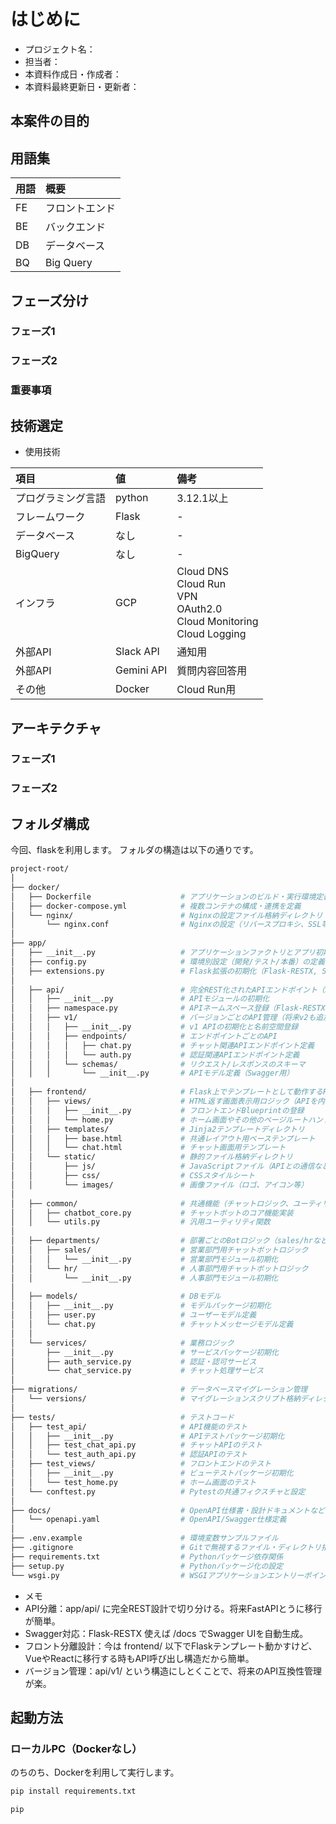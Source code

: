# はじめに

- プロジェクト名：
- 担当者：
- 本資料作成日・作成者：
- 本資料最終更新日・更新者：

## 本案件の目的

## 用語集

| 用語 | 概要 |
| :--- | :--- |
| FE | フロントエンド |
| BE | バックエンド |
| DB | データベース |
| BQ | Big Query |

## フェーズ分け

### フェーズ1

### フェーズ2

### 重要事項

## 技術選定

- 使用技術

| 項目 | 値 | 備考 |
| :--- | :--- | :--- |
| プログラミング言語 | python | 3.12.1以上 |
| フレームワーク | Flask | - |
| データベース | なし | - |
| BigQuery | なし | - |
| インフラ | GCP | Cloud DNS</br>Cloud Run</br>VPN</br>OAuth2.0</br>Cloud Monitoring</br>Cloud Logging |
| 外部API | Slack API | 通知用 |
| 外部API | Gemini API | 質問内容回答用 |
| その他 | Docker | Cloud Run用 |

## アーキテクチャ

### フェーズ1


### フェーズ2

## フォルダ構成

今回、flaskを利用します。
フォルダの構造は以下の通りです。

```bash
project-root/
│
├── docker/
│   ├── Dockerfile                    # アプリケーションのビルド・実行環境定義
│   ├── docker-compose.yml            # 複数コンテナの構成・連携を定義
│   └── nginx/                        # Nginxの設定ファイル格納ディレクトリ
│       └── nginx.conf                # Nginxの設定（リバースプロキシ、SSL等）
│
├── app/
│   ├── __init__.py                   # アプリケーションファクトリとアプリ初期化
│   ├── config.py                     # 環境別設定（開発/テスト/本番）の定義
│   ├── extensions.py                 # Flask拡張の初期化（Flask-RESTX, SQLAlchemy等）
│
│   ├── api/                          # 完全REST化されたAPIエンドポイント（Swagger対応）
│   │   ├── __init__.py               # APIモジュールの初期化
│   │   ├── namespace.py              # APIネームスペース登録（Flask-RESTX）
│   │   ├── v1/                       # バージョンごとのAPI管理（将来v2も追加可）
│   │   │   ├── __init__.py           # v1 APIの初期化と名前空間登録
│   │   │   ├── endpoints/            # エンドポイントごとのAPI
│   │   │   │   ├── chat.py           # チャット関連APIエンドポイント定義
│   │   │   │   └── auth.py           # 認証関連APIエンドポイント定義
│   │   │   └── schemas/              # リクエスト/レスポンスのスキーマ
│   │   │       └── __init__.py       # APIモデル定義（Swagger用）
│
│   ├── frontend/                     # Flask上でテンプレートとして動作するFE
│   │   ├── views/                    # HTML返す画面表示用ロジック（APIを内部で呼び出す）
│   │   │   ├── __init__.py           # フロントエンドBlueprintの登録
│   │   │   └── home.py               # ホーム画面やその他のページルートハンドラ
│   │   ├── templates/                # Jinja2テンプレートディレクトリ
│   │   │   ├── base.html             # 共通レイアウト用ベーステンプレート
│   │   │   └── chat.html             # チャット画面用テンプレート
│   │   └── static/                   # 静的ファイル格納ディレクトリ
│   │       ├── js/                   # JavaScriptファイル（APIとの通信など）
│   │       ├── css/                  # CSSスタイルシート
│   │       └── images/               # 画像ファイル（ロゴ、アイコン等）
│
│   ├── common/                       # 共通機能（チャットロジック、ユーティリティ）
│   │   ├── chatbot_core.py           # チャットボットのコア機能実装
│   │   └── utils.py                  # 汎用ユーティリティ関数
│
│   ├── departments/                  # 部署ごとのBotロジック（sales/hrなど）
│   │   ├── sales/                    # 営業部門用チャットボットロジック
│   │   │   └── __init__.py           # 営業部門モジュール初期化
│   │   └── hr/                       # 人事部門用チャットボットロジック
│   │       └── __init__.py           # 人事部門モジュール初期化
│
│   ├── models/                       # DBモデル
│   │   ├── __init__.py               # モデルパッケージ初期化
│   │   ├── user.py                   # ユーザーモデル定義
│   │   └── chat.py                   # チャットメッセージモデル定義
│   │
│   └── services/                     # 業務ロジック
│       ├── __init__.py               # サービスパッケージ初期化
│       ├── auth_service.py           # 認証・認可サービス
│       └── chat_service.py           # チャット処理サービス
│
├── migrations/                       # データベースマイグレーション管理
│   └── versions/                     # マイグレーションスクリプト格納ディレクトリ
│
├── tests/                            # テストコード
│   ├── test_api/                     # API機能のテスト
│   │   ├── __init__.py               # APIテストパッケージ初期化
│   │   ├── test_chat_api.py          # チャットAPIのテスト
│   │   └── test_auth_api.py          # 認証APIのテスト
│   ├── test_views/                   # フロントエンドのテスト
│   │   ├── __init__.py               # ビューテストパッケージ初期化
│   │   └── test_home.py              # ホーム画面のテスト
│   └── conftest.py                   # Pytestの共通フィクスチャと設定
│
├── docs/                             # OpenAPI仕様書・設計ドキュメントなど
│   └── openapi.yaml                  # OpenAPI/Swagger仕様定義
│
├── .env.example                      # 環境変数サンプルファイル
├── .gitignore                        # Gitで無視するファイル・ディレクトリ指定
├── requirements.txt                  # Pythonパッケージ依存関係
├── setup.py                          # Pythonパッケージ化の設定
└── wsgi.py                           # WSGIアプリケーションエントリーポイント
```

- メモ
- API分離：app/api/ に完全REST設計で切り分ける。将来FastAPIとうに移行が簡単。
- Swagger対応：Flask-RESTX 使えば /docs でSwagger UIを自動生成。
- フロント分離設計：今は frontend/ 以下でFlaskテンプレート動かすけど、VueやReactに移行する時もAPI呼び出し構造だから簡単。
- バージョン管理：api/v1/ という構造にしとくことで、将来のAPI互換性管理が楽。

## 起動方法

### ローカルPC（Dockerなし）

のちのち、Dockerを利用して実行します。

```bash
pip install requirements.txt

pip
```
